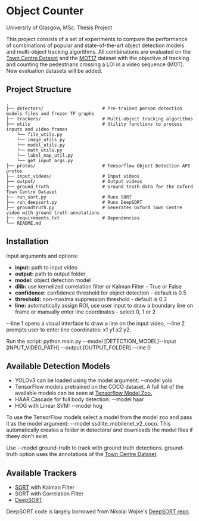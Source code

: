# Object Counter

University of Glasgow, MSc. Thesis Project

This project consists of a set of experiments to compare the performance of combinations of popular and state-of-the-art object detection models and multi-object tracking algorithms. All combinations are evaluated on the [Town Centre Dataset](http://www.robots.ox.ac.uk/~lav/Research/Projects/2009bbenfold_headpose/project.html) and the [MOT17](https://motchallenge.net/data/MOT17/) dataset with the objective of tracking and counting the pedestrians crossing a LOI in a video sequence (MOT). New evaluation datasets will be added.


## Project Structure

    .
    ├── detectors/                      # Pre-trained person detection models files and frozen TF graphs
    ├── trackers/                       # Multi-object tracking algorithms
    ├── utils                           # Utility functions to process inputs and video frames
        └── file_utils.py
        └── image_utils.py
        └── model_utils.py                          
        └── math_utils.py
        └── label_map_util.py                  
        └── get_input_args.py
    ├── protos/                         # Tensorflow Object Detection API protos
    ├── input_videos/                   # Input videos
    ├── output/                         # Output videos                         
    ├── ground_truth                    # Ground truth data for the Oxford Town Centre Dataset
    ├── run_sort.py                     # Runs SORT
    ├── run_deepsort.py                 # Runs DeepSORT
    ├── groundtruth.py                  # Generates Oxford Town Centre video with ground truth annotations
    ├── requirements.txt                # Dependencies
    └── README.md

## Installation

Input arguments and options:
- **input:** path to input video
- **output:** path to output folder
- **model:** object detection model 
- **dlib:** use kernelized correlation filter or Kalman Filter - True or False 
- **confidence:** confidence threshold for object detection - default is 0.5 
- **threshold:** non-maxima suppression threshold - default is 0.3
- **line:** automatically assign ROI, use user input to draw a boundary line on frame or manually enter line coordinates - select 0, 1 or 2

--line 1 opens a visual interface to draw a line on the input video, --line 2 prompts user to enter line coordinates: x1 y1 x2 y2.

Run the script:
python main.py --model [DETECTION_MODEL]--input [INPUT_VIDEO_PATH] --output [OUTPUT_FOLDER] --line 0

## Available Detection Models
- YOLOv3 can be loaded using the model argument: --model yolo
- TensorFlow models pretrained on the COCO dataset. A full list of the available models can be seen at [Tensorflow Model Zoo.](https://github.com/tensorflow/models/blob/master/research/object_detection/g3doc/detection_model_zoo.md)
- HAAR Cascade for full body detection: --model haar
- HOG with Linear SVM: --model hog

To use the TensorFlow models select a model from the model zoo and pass it as the model argument: --model ssdlite_mobilenet_v2_coco. This automatically creates a folder in detectors/ and downloads the model files if theey don't exist.

Use --model ground-truth to track with ground truth detections. ground-truth option uses the annotations of the [Town Centre Dataset](https://www.robots.ox.ac.uk/ActiveVision/Research/Projects/2009bbenfold_headpose/project.html).

## Available Trackers
- [SORT](https://arxiv.org/abs/1602.00763) with Kalman Filter
- SORT with Correlation Filter
- [DeepSORT](https://arxiv.org/abs/1703.07402)

DeepSORT code is largely borrowed from Nikolai Wojke's [DeepSORT repo](https://github.com/nwojke/deep_sort).
